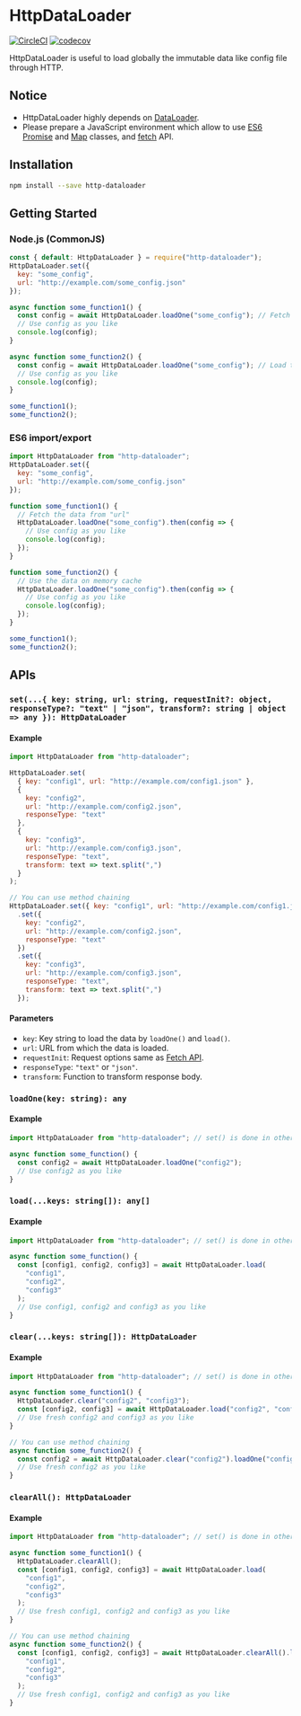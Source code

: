 # HttpDataLoader

[![CircleCI](https://circleci.com/gh/ttokutake/http-dataloader.svg?style=svg)](https://circleci.com/gh/ttokutake/http-dataloader)
[![codecov](https://codecov.io/gh/ttokutake/http-dataloader/branch/master/graph/badge.svg)](https://codecov.io/gh/ttokutake/http-dataloader)

HttpDataLoader is useful to load globally the immutable data like config file through HTTP.

## Notice

- HttpDataLoader highly depends on [DataLoader](https://github.com/facebook/dataloader).
- Please prepare a JavaScript environment which allow to use [ES6 Promise](https://developer.mozilla.org/en-US/docs/Web/JavaScript/Reference/Global_Objects/Promise) and [Map](https://developer.mozilla.org/en-US/docs/Web/JavaScript/Reference/Global_Objects/Map) classes,
  and [fetch](https://developer.mozilla.org/en-US/docs/Web/API/Fetch_API) API.

## Installation

```bash
npm install --save http-dataloader
```

## Getting Started

### Node.js (CommonJS)

```js
const { default: HttpDataLoader } = require("http-dataloader");
HttpDataLoader.set({
  key: "some_config",
  url: "http://example.com/some_config.json"
});

async function some_function1() {
  const config = await HttpDataLoader.loadOne("some_config"); // Fetch the data from "url"
  // Use config as you like
  console.log(config);
}

async function some_function2() {
  const config = await HttpDataLoader.loadOne("some_config"); // Load the data on memory cache
  // Use config as you like
  console.log(config);
}

some_function1();
some_function2();
```

### ES6 import/export

```js
import HttpDataLoader from "http-dataloader";
HttpDataLoader.set({
  key: "some_config",
  url: "http://example.com/some_config.json"
});

function some_function1() {
  // Fetch the data from "url"
  HttpDataLoader.loadOne("some_config").then(config => {
    // Use config as you like
    console.log(config);
  });
}

function some_function2() {
  // Use the data on memory cache
  HttpDataLoader.loadOne("some_config").then(config => {
    // Use config as you like
    console.log(config);
  });
}

some_function1();
some_function2();
```

## APIs

### `set(...{ key: string, url: string, requestInit?: object, responseType?: "text" | "json", transform?: string | object => any }): HttpDataLoader`

#### Example

```js
import HttpDataLoader from "http-dataloader";

HttpDataLoader.set(
  { key: "config1", url: "http://example.com/config1.json" },
  {
    key: "config2",
    url: "http://example.com/config2.json",
    responseType: "text"
  },
  {
    key: "config3",
    url: "http://example.com/config3.json",
    responseType: "text",
    transform: text => text.split(",")
  }
);

// You can use method chaining
HttpDataLoader.set({ key: "config1", url: "http://example.com/config1.json" })
  .set({
    key: "config2",
    url: "http://example.com/config2.json",
    responseType: "text"
  })
  .set({
    key: "config3",
    url: "http://example.com/config3.json",
    responseType: "text",
    transform: text => text.split(",")
  });
```

#### Parameters

- `key`: Key string to load the data by `loadOne()` and `load()`.
- `url`: URL from which the data is loaded.
- `requestInit`: Request options same as [Fetch API](https://developer.mozilla.org/en-US/docs/Web/API/Fetch_API/Using_Fetch#Supplying_your_own_request_object).
- `responseType`: `"text"` or `"json"`.
- `transform`: Function to transform response body.

### `loadOne(key: string): any`

#### Example

```js
import HttpDataLoader from "http-dataloader"; // set() is done in other files

async function some_function() {
  const config2 = await HttpDataLoader.loadOne("config2");
  // Use config2 as you like
}
```

### `load(...keys: string[]): any[]`

#### Example

```js
import HttpDataLoader from "http-dataloader"; // set() is done in other files

async function some_function() {
  const [config1, config2, config3] = await HttpDataLoader.load(
    "config1",
    "config2",
    "config3"
  );
  // Use config1, config2 and config3 as you like
}
```

### `clear(...keys: string[]): HttpDataLoader`

#### Example

```js
import HttpDataLoader from "http-dataloader"; // set() is done in other files

async function some_function1() {
  HttpDataLoader.clear("config2", "config3");
  const [config2, config3] = await HttpDataLoader.load("config2", "config3");
  // Use fresh config2 and config3 as you like
}

// You can use method chaining
async function some_function2() {
  const config2 = await HttpDataLoader.clear("config2").loadOne("config2");
  // Use fresh config2 as you like
}
```

### `clearAll(): HttpDataLoader`

#### Example

```js
import HttpDataLoader from "http-dataloader"; // set() is done in other files

async function some_function1() {
  HttpDataLoader.clearAll();
  const [config1, config2, config3] = await HttpDataLoader.load(
    "config1",
    "config2",
    "config3"
  );
  // Use fresh config1, config2 and config3 as you like
}

// You can use method chaining
async function some_function2() {
  const [config1, config2, config3] = await HttpDataLoader.clearAll().loadOne(
    "config1",
    "config2",
    "config3"
  );
  // Use fresh config1, config2 and config3 as you like
}
```
